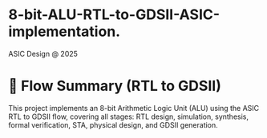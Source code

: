 # 8-bit-ALU-RTL-to-GDSII-ASIC-implementation.
ASIC Design @ 2025 
# 🧠 Flow Summary (RTL to GDSII)
This project implements an 8-bit Arithmetic Logic Unit (ALU) using the ASIC RTL to GDSII flow, covering all stages: RTL design, simulation, synthesis, formal verification, STA, physical design, and GDSII generation.
